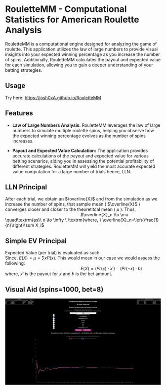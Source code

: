 # RouletteMM - Computational Statistics for American Roulette Analysis

RouletteMM is a computational engine designed for analyzing the game of roulette. This application utilizes the law of large numbers to provide visual insights into your expected winning percentage as you increase the number of spins. Additionally, RouletteMM calculates the payout and expected value for each simulation, allowing you to gain a deeper understanding of your betting strategies.

## Usage
Try here: https://josh0xA.github.io/RouletteMM 

## Features
- **Law of Large Numbers Analysis:** RouletteMM leverages the law of large numbers to simulate multiple roulette spins, helping you observe how the expected winning percentage evolves as the number of spins increases.

- **Payout and Expected Value Calculation:** The application provides accurate calculations of the payout and expected value for various betting scenarios, aiding you in assessing the potential profitability of different strategies. RouletteMM will yield the most accurate expected value computation for a large number of trials hence, LLN. 

## LLN Principal 
After each trial, we obtain an $\overline{X}$ and from the simulation as we increase the number of spins, that sample mean ( $\overline{X}$ ) converges closer and closer to the theoretitcal mean ( $\mu$ ). Thus, <br/>
&nbsp;&nbsp;&nbsp;&nbsp;&nbsp;&nbsp;&nbsp;&nbsp;&nbsp;&nbsp;&nbsp;&nbsp;&nbsp;&nbsp;&nbsp;&nbsp;&nbsp;&nbsp;&nbsp;&nbsp;&nbsp;&nbsp;&nbsp;&nbsp;&nbsp;&nbsp;&nbsp;&nbsp;&nbsp;&nbsp;&nbsp;&nbsp;&nbsp;&nbsp;&nbsp;&nbsp;&nbsp;&nbsp;&nbsp;&nbsp;&nbsp;&nbsp;&nbsp;&nbsp;&nbsp;&nbsp;&nbsp;&nbsp;&nbsp;&nbsp;&nbsp;&nbsp;&nbsp;&nbsp;&nbsp;&nbsp;&nbsp;&nbsp;&nbsp;&nbsp;&nbsp; $\overline{X}_n \to \mu \quad\textrm{as}\ n \to \infty \ \textrm{where, } \overline{X}_n=\left(\frac{1}{n}\right)\sum X_i$

## Simple EV Principal 
Expected Value (per trial) is evaluated as such: <br/> 
Since, $E(X) = \mu = \sum x P(x)$. This would mean in our case we would assess the following: <br/> 
&nbsp;&nbsp;&nbsp;&nbsp;&nbsp;&nbsp;&nbsp;&nbsp;&nbsp;&nbsp;&nbsp;&nbsp;&nbsp;&nbsp;&nbsp;&nbsp;&nbsp;&nbsp;&nbsp;&nbsp;&nbsp;&nbsp;&nbsp;&nbsp;&nbsp;&nbsp;&nbsp;&nbsp;&nbsp;&nbsp;&nbsp;&nbsp;&nbsp;&nbsp;&nbsp;&nbsp;&nbsp;&nbsp;&nbsp;&nbsp;&nbsp;&nbsp;&nbsp;&nbsp;&nbsp;&nbsp;&nbsp;&nbsp;&nbsp;&nbsp;&nbsp;&nbsp;&nbsp;&nbsp;&nbsp;&nbsp;&nbsp;&nbsp;&nbsp;&nbsp;&nbsp; $E(X) = (Pr(x) \cdot x') - (Pr(\neg x) \cdot b)$ <br/> where, $x'$ is the payout for $x$ and $b$ is the bet amount. 

## Visual Aid (spins=1000, bet=8)
<img src="https://github.com/josh0xA/RouletteMM/blob/master/RouletteMM_example.png?raw=true"> 


   
